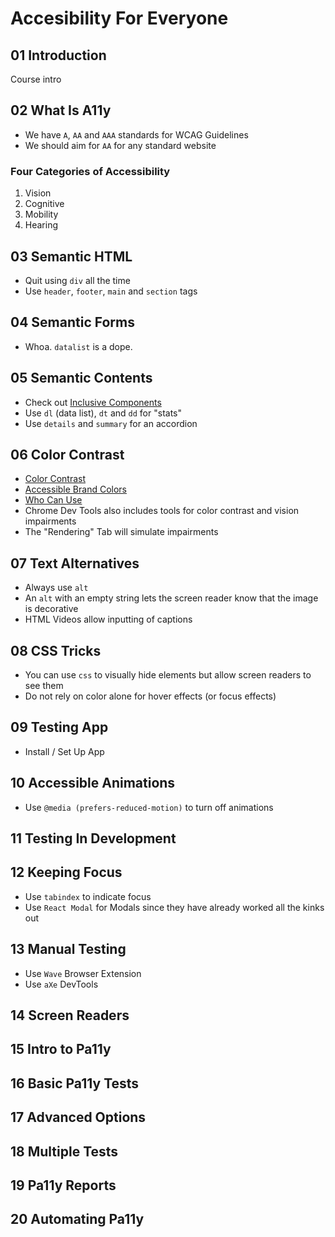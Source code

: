 # Accesibility For Everyone

## 01 Introduction

Course intro

## 02 What Is A11y

- We have `A`, `AA` and `AAA` standards for WCAG Guidelines
- We should aim for `AA` for any standard website

### Four Categories of Accessibility

1. Vision
2. Cognitive
3. Mobility
4. Hearing

## 03 Semantic HTML

- Quit using `div` all the time
- Use `header`, `footer`, `main` and `section` tags

## 04 Semantic Forms

- Whoa. `datalist` is a dope.

## 05 Semantic Contents

- Check out [Inclusive Components](https://inclusive-components.design/)
- Use `dl` (data list), `dt` and `dd` for "stats"
- Use `details` and `summary` for an accordion

## 06 Color Contrast

- [Color Contrast](https://contrast-ratio.com/)
- [Accessible Brand Colors](https://abc.useallfive.com/)
- [Who Can Use](https://whocanuse.com/)
- Chrome Dev Tools also includes tools for color contrast and vision impairments
- The "Rendering" Tab will simulate impairments

## 07 Text Alternatives

- Always use `alt`
- An `alt` with an empty string lets the screen reader know that the image is decorative
- HTML Videos allow inputting of captions

## 08 CSS Tricks

- You can use `css` to visually hide elements but allow screen readers to see them
- Do not rely on color alone for hover effects (or focus effects)

## 09 Testing App

- Install / Set Up App

## 10 Accessible Animations

- Use `@media (prefers-reduced-motion)` to turn off animations

## 11 Testing In Development

## 12 Keeping Focus

- Use `tabindex` to indicate focus
- Use `React Modal` for Modals since they have already worked all the kinks out

## 13 Manual Testing

- Use `Wave` Browser Extension
- Use `aXe` DevTools

## 14 Screen Readers

## 15 Intro to Pa11y

## 16 Basic Pa11y Tests

## 17 Advanced Options

## 18 Multiple Tests

## 19 Pa11y Reports

## 20 Automating Pa11y
